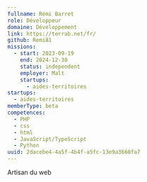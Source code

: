 ```yaml
---
fullname: Rémi Barret
role: Développeur
domaine: Développement
link: https://terrab.net/fr/
github: Remi81
missions:
  - start: 2023-09-19
    end: 2024-12-30
    status: independent
    employer: Malt
    startups:
      - aides-territoires
startups:
  - aides-territoires
memberType: beta
competences:
  - PHP
  - css
  - html
  - JavaScript/TypeScript
  - Python
uuid: 2dacebe4-4a5f-4b4f-a5fc-13e9a3660fa7
---
```

Artisan du web